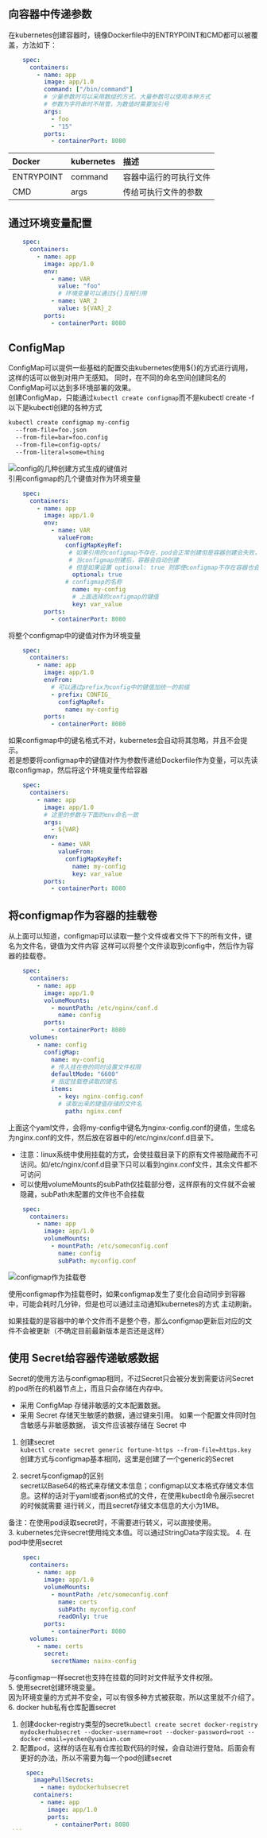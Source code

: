 ## 向容器中传递参数
在kubernetes创建容器时，镜像Dockerfile中的ENTRYPOINT和CMD都可以被覆盖，方法如下：
```yaml
    spec:
      containers:
        - name: app
          image: app/1.0
          command: ["/bin/command"]
          # 少量参数时可以采用数组的方式，大量参数可以使用本种方式
          # 参数为字符串时不用管，为数值时需要加引号
          args:
            - foo
            - "15"
          ports:
            - containerPort: 8080
```
|Docker  | kubernetes|  描述| 
|:------- |:-------|:-------|
| ENTRYPOINT | command |容器中运行的可执行文件  | 
| CMD | args | 传给可执行文件的参数 |  
## 通过环境变量配置
```yaml
    spec:
      containers:
        - name: app
          image: app/1.0
          env:
            - name: VAR
              value: "foo"
              # 环境变量可以通过${}互相引用
            - name: VAR_2
              value: ${VAR}_2
          ports:
            - containerPort: 8080
```
## ConfigMap
ConfigMap可以提供一些基础的配置交由kubernetes使用${}的方式进行调用，这样的话可以做到对用户无感知。
同时，在不同的命名空间创建同名的ConfigMap可以达到多环境部署的效果。  
创建ConfigMap，只能通过`kubectl create configmap`而不是kubectl create -f  
以下是kubectl创建的各种方式
```bash
kubectl create configmap my-config
  --from-file=foo.json
  --from-file=bar=foo.config
  --from-file=config-opts/
  --from-literal=some=thing
```
![config的几种创建方式生成的键值对](../images/1577951749(1).jpg)  
引用configmap的几个键值对作为环境变量
```yaml
    spec:
      containers:
        - name: app
          image: app/1.0
          env:
            - name: VAR
              valueFrom:
                configMapKeyRef:
                 # 如果引用的configmap不存在，pod会正常创建但是容器创建会失败，
                 # 当configmap创建后，容器会自动创建
                 # 但是如果设置 optional: true 则即便configmap不存在容器也会正常创建
                  optional: true                
                # configmap的名称
                  name: my-config
                  # 上面选择的configmap的键值
                  key: var_value
          ports:
            - containerPort: 8080
```
将整个configmap中的键值对作为环境变量
````yaml
    spec:
      containers:
        - name: app
          image: app/1.0
          envFrom:
            # 可以通过prefix为config中的键值加统一的前缀
            - prefix: CONFIG_
              configMapRef:
                name: my-config
          ports:
            - containerPort: 8080
````
如果configmap中的键名格式不对，kubernetes会自动将其忽略，并且不会提示。  
若是想要将configmap中的键值对作为参数传递给Dockerfile作为变量，可以先读取configmap，然后将这个环境变量传给容器
```yaml
    spec:
      containers:
        - name: app
          image: app/1.0
          # 这里的参数与下面的env命名一致
          args:
            - ${VAR}
          env:
            - name: VAR
              valueFrom:
                configMapKeyRef:
                  name: my-config
                  key: var_value
          ports:
            - containerPort: 8080
```
## 将configmap作为容器的挂载卷
从上面可以知道，configmap可以读取一整个文件或者文件下下的所有文件，键名为文件名，键值为文件内容
这样可以将整个文件读取到config中，然后作为容器的挂载卷。
```yaml
    spec:
      containers:
        - name: app
          image: app/1.0
          volumeMounts:
            - mountPath: /etc/nginx/conf.d
              name: config
          ports:
            - containerPort: 8080
      volumes:
        - name: config
          configMap: 
            name: my-config
            # 传入挂在卷的同时设置文件权限
            defaultMode: "6600"            
            # 指定挂载卷读取的键名
            items:
              - key: nginx-config.conf
              # 读取出来的键值存储的文件名
                path: nginx.conf            
```
上面这个yaml文件，会将my-config中键名为nginx-config.conf的键值，生成名为nginx.conf的文件，然后放在容器中的/etc/nginx/conf.d目录下。  

+ 注意：linux系统中使用挂载的方式，会使挂载目录下的原有文件被隐藏而不可访问。如/etc/nginx/conf.d目录下只可以看到nginx.conf文件，其余文件都不可访问
+ 可以使用volumeMounts的subPath仅挂载部分卷，这样原有的文件就不会被隐藏，subPath未配置的文件也不会挂载
```yaml
    spec:
      containers:
        - name: app
          image: app/1.0
          volumeMounts:
            - mountPath: /etc/someconfig.conf
              name: config
              subPath: myconfig.conf
```
![configmap作为挂载卷](../images/1577955313(1).jpg)  

使用configmap作为挂载卷时，如果configmap发生了变化会自动同步到容器中，可能会耗时几分钟，但是也可以通过主动通知kubernetes的方式
主动刷新。

如果挂载的是容器中的单个文件而不是整个卷，那么configmap更新后对应的文件不会被更新（不确定目前最新版本是否还是这样）  
## 使用 Secret给容器传递敏感数据
Secret的使用方法与configmap相同，不过Secret只会被分发到需要访问Secret的pod所在的机器节点上，而且只会存储在内存中。  
+ 采用 ConfigMap 存储非敏感的文本配置数据。
+ 采用 Secret 存储天生敏感的数据，通过键来引用。 如果一个配置文件同时包含敏感与非敏感数据， 该文件应该被存储在 Secret 中
1. 创建secret  
`kubectl create secret generic fortune-https --from-file=https.key`  
创建方式与configmap基本相同，这里是创建了一个generic的Secret

2. secret与configmap的区别  
secret以Base64的格式来存储文本信息；configmap以文本格式存储文本信息。这样的话对于yaml或者json格式的文件，在使用kubectl命令展示secret的时候就需要
进行转义，而且secret存储文本信息的大小为1MB。
  
备注：在使用pod读取secret时，不需要进行转义，可以直接使用。  
3. kubernetes允许secret使用纯文本值。可以通过StringData字段实现。
4. 在pod中使用secret
```yaml
    spec:
      containers:
        - name: app
          image: app/1.0
          volumeMounts:
            - mountPath: /etc/someconfig.conf
              name: certs
              subPath: myconfig.conf
              readOnly: true
          ports:
            - containerPort: 8080
      volumes:
        - name: certs
          secret:
            secretName: nainx-config
```
与configmap一样secret也支持在挂载的同时对文件赋予文件权限。  
5. 使用secret创建环境变量。  
因为环境变量的方式并不安全，可以有很多种方式被获取，所以这里就不介绍了。
6.  docker hub私有仓库配置secret  
   1. 创建docker-registry类型的secret`kubectl create secret docker-registry mydockerhubsecret --docker-username=root --docker-password=root --docker-email=yechen@yuanian.com`
   2. 配置pod，这样的话在私有仓库拉取代码的时候，会自动进行登陆。后面会有更好的办法，所以不需要为每一个pod创建secret
   ```yaml
        spec:
          imagePullSecrets:
            - name: mydockerhubsecret
          containers:
            - name: app
              image: app/1.0
              ports:
                - containerPort: 8080
    ```
   
 

